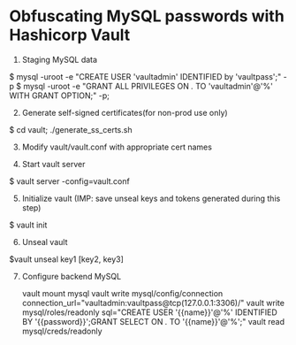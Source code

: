 Obfuscating MySQL passwords with Hashicorp Vault
================================================

1. Staging MySQL data

$ mysql -uroot -e "CREATE USER 'vaultadmin' IDENTIFIED by 'vaultpass';" -p
$ mysql -uroot -e "GRANT ALL PRIVILEGES ON *.* TO 'vaultadmin'@'%' WITH GRANT OPTION;" -p;

2. Generate self-signed certificates(for non-prod use only)

$ cd vault; ./generate_ss_certs.sh

3. Modify vault/vault.conf with appropriate cert names

4. Start vault server

$ vault server -config=vault.conf

5. Initialize vault  (IMP: save unseal keys and tokens generated during this step)

$ vault init 

6. Unseal vault 

$vault unseal key1 [key2, key3]

7. Configure backend MySQL
    
    vault mount mysql
    vault write mysql/config/connection connection_url="vaultadmin:vaultpass@tcp(127.0.0.1:3306)/"
    vault write mysql/roles/readonly sql="CREATE USER '{{name}}'@'%' IDENTIFIED BY '{{password}}';GRANT SELECT ON *.* TO '{{name}}'@'%';"
    vault read mysql/creds/readonly
    


